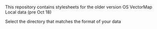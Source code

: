 This repository contains stylesheets for the older version OS VectorMap Local data (pre Oct 18)

Select the directory that matches the format of your data
